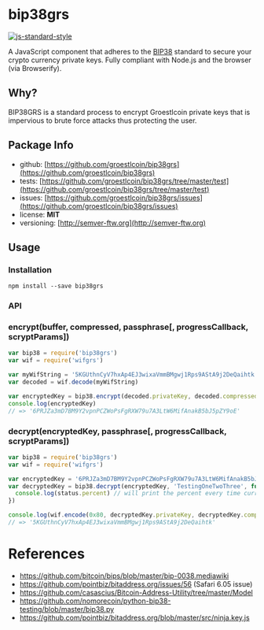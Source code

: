 # bip38grs

[![js-standard-style](https://cdn.rawgit.com/feross/standard/master/badge.svg)](https://github.com/feross/standard)

A JavaScript component that adheres to the [BIP38](https://github.com/bitcoin/bips/blob/master/bip-0038.mediawiki) standard to secure your crypto currency private keys. Fully compliant with Node.js and the browser (via Browserify).


## Why?
BIP38GRS is a standard process to encrypt Groestlcoin private keys that is impervious to brute force attacks thus protecting the user.


## Package Info
- github: [https://github.com/groestlcoin/bip38grs](https://github.com/groestlcoin/bip38grs)
- tests: [https://github.com/groestlcoin/bip38grs/tree/master/test](https://github.com/groestlcoin/bip38grs/tree/master/test)
- issues: [https://github.com/groestlcoin/bip38grs/issues](https://github.com/groestlcoin/bip38grs/issues)
- license: **MIT**
- versioning: [http://semver-ftw.org](http://semver-ftw.org)


## Usage

### Installation

    npm install --save bip38grs


### API
### encrypt(buffer, compressed, passphrase[, progressCallback, scryptParams])

``` javascript
var bip38 = require('bip38grs')
var wif = require('wifgrs')

var myWifString = '5KGUthnCyV7hxAp4EJ3wixaVmmBMgwj1Rps9AStA9j2DeQaihtk'
var decoded = wif.decode(myWifString)

var encryptedKey = bip38.encrypt(decoded.privateKey, decoded.compressed, 'TestingOneTwoThree')
console.log(encryptedKey)
// => '6PRJZa3mD7BM9Y2vpnPCZWoPsFgRXW79u7A3LtW6MifAnakB5bJ5pZY9oE'
```


### decrypt(encryptedKey, passphrase[, progressCallback, scryptParams])

``` javascript
var bip38 = require('bip38grs')
var wif = require('wifgrs')

var encryptedKey = '6PRJZa3mD7BM9Y2vpnPCZWoPsFgRXW79u7A3LtW6MifAnakB5bJ5pZY9oE'
var decryptedKey = bip38.decrypt(encryptedKey, 'TestingOneTwoThree', function (status) {
  console.log(status.percent) // will print the percent every time current increases by 1000
})

console.log(wif.encode(0x80, decryptedKey.privateKey, decryptedKey.compressed))
// => '5KGUthnCyV7hxAp4EJ3wixaVmmBMgwj1Rps9AStA9j2DeQaihtk'
```


# References
- https://github.com/bitcoin/bips/blob/master/bip-0038.mediawiki
- https://github.com/pointbiz/bitaddress.org/issues/56 (Safari 6.05 issue)
- https://github.com/casascius/Bitcoin-Address-Utility/tree/master/Model
- https://github.com/nomorecoin/python-bip38-testing/blob/master/bip38.py
- https://github.com/pointbiz/bitaddress.org/blob/master/src/ninja.key.js
